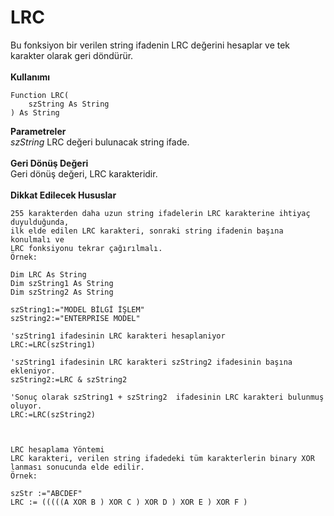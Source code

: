 # LRC

Bu fonksiyon bir verilen string ifadenin LRC değerini hesaplar ve tek karakter olarak geri döndürür.\
\
**Kullanımı**

```
Function LRC(
    szString As String
) As String
```

**Parametreler**\
_szString_ LRC değeri bulunacak string ifade.\
\
**Geri Dönüş Değeri**\
Geri dönüş değeri, LRC karakteridir.\
\
**Dikkat Edilecek Hususlar**

```
255 karakterden daha uzun string ifadelerin LRC karakterine ihtiyaç duyulduğunda, 
ilk elde edilen LRC karakteri, sonraki string ifadenin başına konulmalı ve 
LRC fonksiyonu tekrar çağırılmalı.
Örnek:

Dim LRC As String
Dim szString1 As String
Dim szString2 As String

szString1:="MODEL BİLGİ İŞLEM"
szString2:="ENTERPRISE MODEL"

'szString1 ifadesinin LRC karakteri hesaplaniyor
LRC:=LRC(szString1)

'szString1 ifadesinin LRC karakteri szString2 ifadesinin başına ekleniyor.
szString2:=LRC & szString2

'Sonuç olarak szString1 + szString2  ifadesinin LRC karakteri bulunmuş oluyor.
LRC:=LRC(szString2) 



LRC hesaplama Yöntemi
LRC karakteri, verilen string ifadedeki tüm karakterlerin binary XOR lanması sonucunda elde edilir.
Örnek:

szStr :="ABCDEF"
LRC := (((((A XOR B ) XOR C ) XOR D ) XOR E ) XOR F )

```
